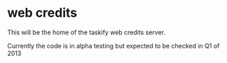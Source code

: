 web credits
===============

This will be the home of the taskify web credits server.

Currently the code is in alpha testing but expected to be checked in Q1 of 2013

